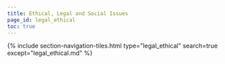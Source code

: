 ```yaml
---
title: Ethical, Legal and Social Issues
page_id: legal_ethical
toc: true
---
```


{% include section-navigation-tiles.html type="legal_ethical" search=true except="legal_ethical.md" %}

